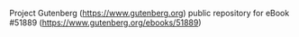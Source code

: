 Project Gutenberg (https://www.gutenberg.org) public repository for
eBook #51889 (https://www.gutenberg.org/ebooks/51889)
